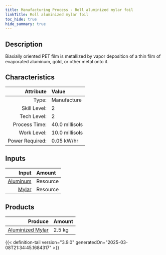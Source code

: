 ```yaml
---
title: Manufacturing Process - Roll aluminized mylar foil
linkTitle: Roll aluminized mylar foil
toc_hide: true
hide_summary: true
---
```

<!-- This is generated by the MarsSim HelpGenertor, do not edit. -->

## Description
&#10;&#9;&#9; Biaxially oriented PET film is metallized by vapor deposition of a thin film of &#10;&#9;&#9; evaporated aluminum, gold, or other metal onto it.&#10;&#9;&#9;

## Characteristics

| Attribute      | Value |
|--------:|:------|
|Type:|Manufacture|
|Skill Level:|2|
|Tech Level:|2|
|Process Time:|40.0 millisols|
|Work Level:|10.0 millisols|
|Power Required:|0.05 kW/hr|

## Inputs

| Input      | Amount |
|--------:|:------|
|[Aluminum](/docs/definitions/resource/aluminum)|Resource|0.5 kg|
|[Mylar](/docs/definitions/resource/mylar)|Resource|2.0 kg|

## Products


| Produce      | Amount |
|--------:|:------|
|[Aluminized Mylar](/docs/definitions/resource/aluminized-mylar)|2.5 kg|



{{< definition-tail version="3.9.0" generatedOn="2025-03-08T21:34:45.1684317" >}}



